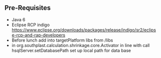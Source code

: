 ## Pre-Requisites
- Java 6
- Eclipse RCP indigo https://www.eclipse.org/downloads/packages/release/indigo/sr2/eclipse-rcp-and-rap-developers
- Before lunch add into targetPlatform libs from /libs
- in org.southplast.calculation.shrinkage.core.Activator in line with call hsqlServer.setDatabasePath set up local path for data base 
